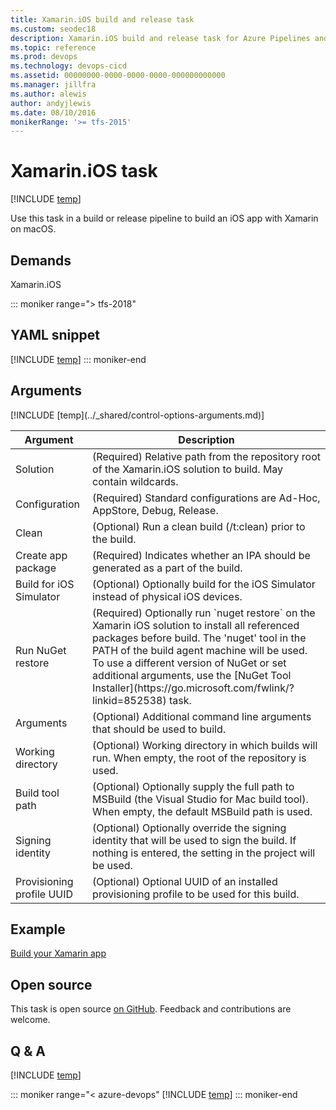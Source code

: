 ```yaml
---
title: Xamarin.iOS build and release task
ms.custom: seodec18
description: Xamarin.iOS build and release task for Azure Pipelines and Team Foundation Server (TFS)
ms.topic: reference
ms.prod: devops
ms.technology: devops-cicd
ms.assetid: 00000000-0000-0000-0000-000000000000
ms.manager: jillfra
ms.author: alewis
author: andyjlewis
ms.date: 08/10/2016
monikerRange: '>= tfs-2015'
---
```


# Xamarin.iOS task

[!INCLUDE [temp](../../_shared/version-tfs-2015-rtm.md)]

Use this task in a build or release pipeline to build an iOS app with Xamarin on macOS.

## Demands

Xamarin.iOS

::: moniker range="> tfs-2018"
## YAML snippet
[!INCLUDE [temp](../_shared/yaml/XamariniOSV2.md)]
::: moniker-end

## Arguments

<table><thead><tr><th>Argument</th><th>Description</th></tr></thead>
<tr><td>Solution</td><td>(Required) Relative path from the repository root of the Xamarin.iOS solution to build. May contain wildcards.</td></tr>
<tr><td>Configuration</td><td>(Required) Standard configurations are Ad-Hoc, AppStore, Debug, Release.</td></tr>
<tr><td>Clean</td><td>(Optional) Run a clean build (/t:clean) prior to the build.</td></tr>
<tr><td>Create app package</td><td>(Required) Indicates whether an IPA should be generated as a part of the build.</td></tr>
<tr><td>Build for iOS Simulator</td><td>(Optional) Optionally build for the iOS Simulator instead of physical iOS devices.</td></tr>
<tr><td>Run NuGet restore</td><td>(Required) Optionally run `nuget restore` on the Xamarin iOS solution to install all referenced packages before build. The 'nuget' tool in the PATH of the build agent machine will be used. To use a different version of NuGet or set additional arguments, use the [NuGet Tool Installer](https://go.microsoft.com/fwlink/?linkid=852538) task.</td></tr>
<tr><td>Arguments</td><td>(Optional) Additional command line arguments that should be used to build.</td></tr>
<tr><td>Working directory</td><td>(Optional) Working directory in which builds will run. When empty, the root of the repository is used.</td></tr>
<tr><td>Build tool path</td><td>(Optional) Optionally supply the full path to MSBuild (the Visual Studio for Mac build tool). When empty, the default MSBuild path is used.</td></tr>
<tr><td>Signing identity</td><td>(Optional) Optionally override the signing identity that will be used to sign the build. If nothing is entered, the setting in the project will be used.</td></tr>
<tr><td>Provisioning profile UUID</td><td>(Optional) Optional UUID of an installed provisioning profile to be used for this build.</td></tr>
[!INCLUDE [temp](../_shared/control-options-arguments.md)]
</table>

## Example

[Build your Xamarin app](../../apps/mobile/xamarin.md)

## Open source

This task is open source [on GitHub](https://github.com/Microsoft/azure-pipelines-tasks). Feedback and contributions are welcome.

## Q & A
<!-- BEGINSECTION class="md-qanda" -->

[!INCLUDE [temp](../../_shared/qa-agents.md)]

::: moniker range="< azure-devops"
[!INCLUDE [temp](../../_shared/qa-versions.md)]
::: moniker-end

<!-- ENDSECTION -->
